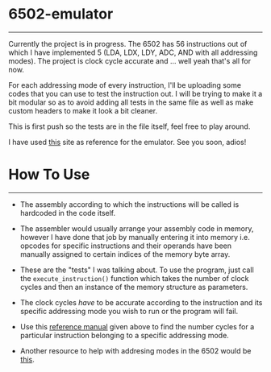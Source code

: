 # 6502-emulator
_____________________________________

Currently the project is in progress. The 6502 has 56 instructions out of which I have implemented 5 (LDA, LDX, LDY, ADC, AND with all addressing modes). The project is clock cycle accurate and ... well yeah that's all for now. 

For each addressing mode of every instruction, I'll be uploading some codes that you can use to test the instruction out. I will be trying to make it a bit modular so as to avoid adding all tests in the same file as well as make custom headers to make it look a bit cleaner. 

This is first push so the tests are in the file itself, feel free to play around.

I have used [this](http://www.obelisk.me.uk/6502/reference.html) site as reference for the emulator. See you soon, adios!


# How To Use
__________________________________

- The assembly according to which the instructions will be called is hardcoded in the code itself. 
- The assembler would usually arrange your assembly code in memory, however I have done that job by manually entering it into memory i.e. opcodes for specific instructions and their operands have been manually assigned to certain indices of the memory byte array. 

- These are the "tests" I was talking about. To use the program, just call the `execute_instruction()` function which takes the number of clock cycles and then an instance of the memory structure as parameters. 

- The clock cycles _have_ to be accurate according to the instruction and its specific addressing mode you wish to run or the program will fail.
- Use this [reference manual](http://www.obelisk.me.uk/6502/reference.html) given above to find the number cycles for a particular instruction belonging to a specific addressing mode. 

- Another resource to help with addresing modes in the 6502 would be [this](http://www.emulator101.com/6502-addressing-modes.html).
